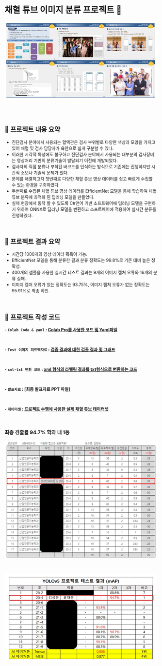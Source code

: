 # **채혈 튜브 이미지 분류 프로젝트 📖**

<p>
<img src="../../images/yolo_1.JPG">
</p>
<br/>
<br/>


## 📝 프로젝트 내용 요약
- 진단검사 분야에서 사용되는 혈액관은 검사 부위별로 다양한 색상과 모양을 가지고 있어 채혈 및 검사 담당자가 육안으로 쉽게 구분할 수 있다.
- 이러한 시각적 특성에도 불구하고 진단검사 분야에서 사용되는 대부분의 검사장비는 영상처리 기반의 분류기술이 발달되기 이전에 개발되었다.
- 검사자의 직접 분류나 부착된 바코드를 인식하는 방식으로 기존에는 진행하지만 시간적 소모나 기술적 문제가 있다. 
- 문제를 해결하고자 첫번째로 다양한 채혈 튜브 영상 데이터를 쉽고 빠르게 수집할 수 있는 환경을 구축하였다.
- 두번째로 수집된 채혈 튜브 영상 데이터를 EfficientNet 모델을 통해 학습하여 채혈 튜브 분류에 최적화 된 딥러닝 모델을 만들었다. 
- 실제 현장에서 동작 할 수 있도록 C#언어 기반 소프트웨어에 딥러닝 모델을 구현하기 위하여 ONNX로 딥러닝 모델을 변환하고 소프트웨어에 적용하여 실시간 분류를 진행하였다. 

<br/>

## 📌 프로젝트 결과 요약
- 시간당 1000개의 영상 데이터 획득이 가능.
- EfficientNet 모델을 통해 분류한 결과 분류 정확도는 99.8%로 기존 대비 높은 정확성. 
- 400개의 샘플을 사용한 실시간 테스트 결과는 9개의 이미지 캡처 오류와 16개의 분류 실패. 
- 이미지 캡처 오류가 있는 정확도는 93.75%, 이미지 캡처 오류가 없는 정확도는 95.91%로 최종 확인.

<br/>

## 📂 프로젝트 작성 코드

**- `Colab Code & yaml` : [Colab Pro를 사용한 코드 및 Yaml파일](./1.%20Colab코드%20및%20yaml파일)**

<br/>

**- `Test 이미지 피드백자료` : [검증 결과에 대한 검출 결과 및 그래프](./2.%20Test이미지%20피드백자료)**

<br/>

**- `xml-txt 변환 코드` : [xml 형식의 라벨링 결과를 txt형식으로 변환하는 코드](./3.%20xml-txt변환코드)**

<br/>

**- `발표자료` : [최종 발표자료 PPT 파일]**

<br/>

**- `데이터셋` : [프로젝트 수행에 사용한 실제 채혈 튜브 데이터셋](./myBigData)**

<br/>

### 최종 검출률 94.7% 학과 내 1등 
<p>
<img src="../../images/yolo_result1.JPG">
</p>
<br/>
<p>
<img src="../../images/yolo_result2.JPG">
</p>
<br/>

